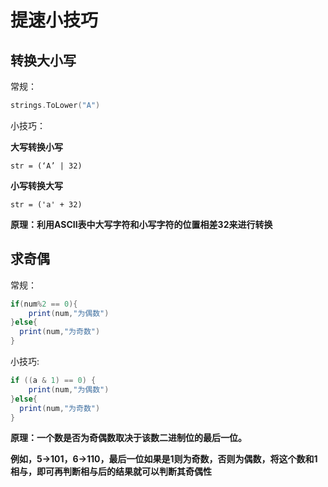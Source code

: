 # 提速小技巧



## 转换大小写

常规：

```go
strings.ToLower("A")
```

小技巧：

**大写转换小写**

```
str = (‘A’ | 32)
```

**小写转换大写**

```
str = ('a' + 32)
```

**原理：利用ASCII表中大写字符和小写字符的位置相差32来进行转换**



## 求奇偶

常规：

```java
if(num%2 == 0){
	print(num,"为偶数")
}else{
  print(num,"为奇数")
}
```

小技巧:

```java
if ((a & 1) == 0) { 
	print(num,"为偶数")
}else{
  print(num,"为奇数")
}
```

**原理：一个数是否为奇偶数取决于该数二进制位的最后一位。**

**例如，5->101，6->110，最后一位如果是1则为奇数，否则为偶数，将这个数和1相与，即可再判断相与后的结果就可以判断其奇偶性**

